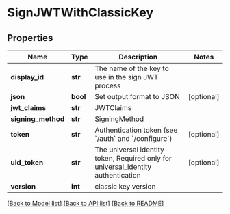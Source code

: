 # SignJWTWithClassicKey

## Properties
Name | Type | Description | Notes
------------ | ------------- | ------------- | -------------
**display_id** | **str** | The name of the key to use in the sign JWT process | 
**json** | **bool** | Set output format to JSON | [optional] 
**jwt_claims** | **str** | JWTClaims | 
**signing_method** | **str** | SigningMethod | 
**token** | **str** | Authentication token (see &#x60;/auth&#x60; and &#x60;/configure&#x60;) | [optional] 
**uid_token** | **str** | The universal identity token, Required only for universal_identity authentication | [optional] 
**version** | **int** | classic key version | 

[[Back to Model list]](../README.md#documentation-for-models) [[Back to API list]](../README.md#documentation-for-api-endpoints) [[Back to README]](../README.md)


